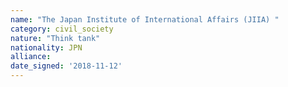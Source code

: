 ```yaml
---
name: "The Japan Institute of International Affairs (JIIA) "
category: civil_society
nature: "Think tank"
nationality: JPN
alliance: 
date_signed: '2018-11-12'
---
```

    
